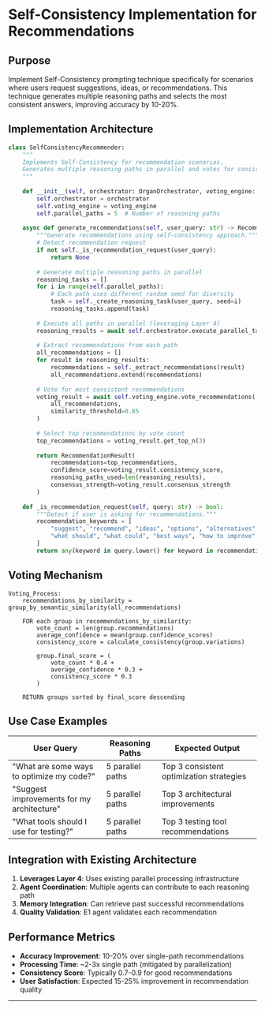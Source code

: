 # Self-Consistency Implementation for Recommendations

## Purpose

Implement Self-Consistency prompting technique specifically for scenarios where users request suggestions, ideas, or recommendations. This technique generates multiple reasoning paths and selects the most consistent answers, improving accuracy by 10-20%.

## Implementation Architecture

```python
class SelfConsistencyRecommender:
    """
    Implements Self-Consistency for recommendation scenarios.
    Generates multiple reasoning paths in parallel and votes for consistency.
    """
    
    def __init__(self, orchestrator: OrganOrchestrator, voting_engine: VotingEngine):
        self.orchestrator = orchestrator
        self.voting_engine = voting_engine
        self.parallel_paths = 5  # Number of reasoning paths
        
    async def generate_recommendations(self, user_query: str) -> RecommendationResult:
        """Generate recommendations using self-consistency approach."""
        # Detect recommendation request
        if not self._is_recommendation_request(user_query):
            return None
            
        # Generate multiple reasoning paths in parallel
        reasoning_tasks = []
        for i in range(self.parallel_paths):
            # Each path uses different random seed for diversity
            task = self._create_reasoning_task(user_query, seed=i)
            reasoning_tasks.append(task)
        
        # Execute all paths in parallel (leveraging Layer 4)
        reasoning_results = await self.orchestrator.execute_parallel_tasks(reasoning_tasks)
        
        # Extract recommendations from each path
        all_recommendations = []
        for result in reasoning_results:
            recommendations = self._extract_recommendations(result)
            all_recommendations.extend(recommendations)
        
        # Vote for most consistent recommendations
        voting_result = await self.voting_engine.vote_recommendations(
            all_recommendations,
            similarity_threshold=0.85
        )
        
        # Select top recommendations by vote count
        top_recommendations = voting_result.get_top_n(3)
        
        return RecommendationResult(
            recommendations=top_recommendations,
            confidence_score=voting_result.consistency_score,
            reasoning_paths_used=len(reasoning_results),
            consensus_strength=voting_result.consensus_strength
        )
    
    def _is_recommendation_request(self, query: str) -> bool:
        """Detect if user is asking for recommendations."""
        recommendation_keywords = [
            "suggest", "recommend", "ideas", "options", "alternatives",
            "what should", "what could", "best ways", "how to improve"
        ]
        return any(keyword in query.lower() for keyword in recommendation_keywords)
```

## Voting Mechanism

```pseudocode
Voting_Process:
    recommendations_by_similarity = group_by_semantic_similarity(all_recommendations)
    
    FOR each group in recommendations_by_similarity:
        vote_count = len(group.recommendations)
        average_confidence = mean(group.confidence_scores)
        consistency_score = calculate_consistency(group.variations)
        
        group.final_score = (
            vote_count * 0.4 +
            average_confidence * 0.3 +
            consistency_score * 0.3
        )
    
    RETURN groups sorted by final_score descending
```

## Use Case Examples

| User Query | Reasoning Paths | Expected Output |
|------------|-----------------|-----------------|
| "What are some ways to optimize my code?" | 5 parallel paths | Top 3 consistent optimization strategies |
| "Suggest improvements for my architecture" | 5 parallel paths | Top 3 architectural improvements |
| "What tools should I use for testing?" | 5 parallel paths | Top 3 testing tool recommendations |

## Integration with Existing Architecture

1. **Leverages Layer 4**: Uses existing parallel processing infrastructure
2. **Agent Coordination**: Multiple agents can contribute to each reasoning path
3. **Memory Integration**: Can retrieve past successful recommendations
4. **Quality Validation**: E1 agent validates each recommendation

## Performance Metrics

- **Accuracy Improvement**: 10-20% over single-path recommendations
- **Processing Time**: ~2-3x single path (mitigated by parallelization)
- **Consistency Score**: Typically 0.7-0.9 for good recommendations
- **User Satisfaction**: Expected 15-25% improvement in recommendation quality

---
